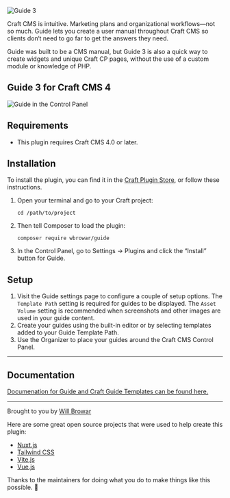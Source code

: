 ![Guide 3](resources/img/guide-3-header.png)

Craft CMS is intuitive. Marketing plans and organizational workflows—not so much. Guide lets you create a user manual throughout Craft CMS so clients don‘t need to go far to get the answers they need.

Guide was built to be a CMS manual, but Guide 3 is also a quick way to create widgets and unique Craft CP pages, without the use of a custom module or knowledge of PHP.

## Guide 3 for Craft CMS 4

![Guide in the Control Panel](https://assets.wbrowar.com/guide/img/guide-overview.png)


## Requirements

- This plugin requires Craft CMS 4.0 or later.

## Installation

To install the plugin, you can find it in the [Craft Plugin Store](https://plugins.craftcms.com/guide), or follow these instructions.

1. Open your terminal and go to your Craft project:

    ```
    cd /path/to/project
    ```

2. Then tell Composer to load the plugin:

    ```
    composer require wbrowar/guide
    ```

3. In the Control Panel, go to Settings → Plugins and click the “Install” button for Guide.


## Setup

1. Visit the Guide settings page to configure a couple of setup options. The `Template Path` setting is required for guides to be displayed. The `Asset Volume` setting is recommended when screenshots and other images are used in your guide content.
2. Create your guides using the built-in editor or by selecting templates added to your Guide Template Path.
3. Use the Organizer to place your guides around the Craft CMS Control Panel.

---

## Documentation

[Documenation for Guide and Craft Guide Templates can be found here.](https://guide.wbrowar.com)

---

Brought to you by [Will Browar](https://wbrowar.com)

Here are some great open source projects that were used to help create this plugin:
- [Nuxt.js](https://nuxtjs.org)
- [Tailwind CSS](https://tailwindcss.com)
- [Vite.js](https://vitejs.dev)
- [Vue.js](https://vuejs.org)

Thanks to the maintainers for doing what you do to make things like this possible. 💚

